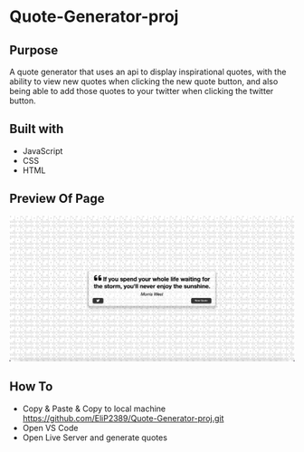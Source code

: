 # Quote-Generator-proj

## Purpose
A quote generator that uses an api to display inspirational quotes, with the ability to view new quotes when clicking the new quote button, and also being able to add those quotes to your twitter when clicking the twitter button.

## Built with
* JavaScript
* CSS
* HTML

## Preview Of Page
<img src="./assets/img/quote-img.png">

## How To
* Copy & Paste & Copy to local machine https://github.com/EliP2389/Quote-Generator-proj.git 
* Open VS Code
* Open Live Server and generate quotes